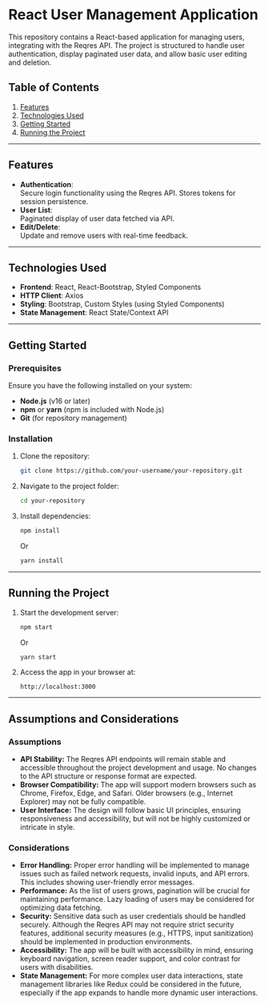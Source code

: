 # **React User Management Application**

This repository contains a React-based application for managing users, integrating with the Reqres API. The project is structured to handle user authentication, display paginated user data, and allow basic user editing and deletion.

## **Table of Contents**
1. [Features](#features)  
2. [Technologies Used](#technologies-used)  
3. [Getting Started](#getting-started)  
4. [Running the Project](#running-the-project) 

---

## **Features**
- **Authentication**:  
  Secure login functionality using the Reqres API. Stores tokens for session persistence.
- **User List**:  
  Paginated display of user data fetched via API.
- **Edit/Delete**:  
  Update and remove users with real-time feedback.

---

## **Technologies Used**
- **Frontend**: React, React-Bootstrap, Styled Components  
- **HTTP Client**: Axios  
- **Styling**: Bootstrap, Custom Styles (using Styled Components)  
- **State Management**: React State/Context API  

---

## **Getting Started**

### **Prerequisites**
Ensure you have the following installed on your system:
- **Node.js** (v16 or later)
- **npm** or **yarn** (npm is included with Node.js)
- **Git** (for repository management)

### **Installation**

1. Clone the repository:
   ```bash
   git clone https://github.com/your-username/your-repository.git
   ```
2. Navigate to the project folder:
    ```bash
    cd your-repository
    ```
3. Install dependencies:
    ```bash
    npm install
    ```
    Or
    ```bash
    yarn install
    ```

---

## **Running the Project**

1. Start the development server:
    ```bash
    npm start
    ```
    Or
    ```bash
    yarn start
    ```

2. Access the app in your browser at:
    ```arduino
    http://localhost:3000
    ```

---

## **Assumptions and Considerations**

### **Assumptions**
- **API Stability:** The Reqres API endpoints will remain stable and accessible throughout the project development and usage. No changes to the API structure or response format are expected.
- **Browser Compatibility:** The app will support modern browsers such as Chrome, Firefox, Edge, and Safari. Older browsers (e.g., Internet Explorer) may not be fully compatible.
- **User Interface:** The design will follow basic UI principles, ensuring responsiveness and accessibility, but will not be highly customized or intricate in style.

### **Considerations**
- **Error Handling:** Proper error handling will be implemented to manage issues such as failed network requests, invalid inputs, and API errors. This includes showing user-friendly error messages.
- **Performance:** As the list of users grows, pagination will be crucial for maintaining performance. Lazy loading of users may be considered for optimizing data fetching.
- **Security:** Sensitive data such as user credentials should be handled securely. Although the Reqres API may not require strict security features, additional security measures (e.g., HTTPS, input sanitization) should be implemented in production environments.
- **Accessibility:** The app will be built with accessibility in mind, ensuring keyboard navigation, screen reader support, and color contrast for users with disabilities.
- **State Management:** For more complex user data interactions, state management libraries like Redux could be considered in the future, especially if the app expands to handle more dynamic user interactions.



